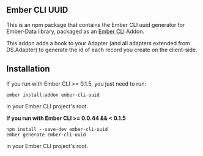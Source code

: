 ## Ember CLI UUID

This is an npm package that contains the Ember CLI uuid generator for Ember-Data
library, packaged as an [Ember CLI](https://github.com/stefanpenner/ember-cli)
Addon.

This addon adds a hook to your Adapter (and all adapters extended from DS.Adapter) to generate the id of each record you create on the client-side.

## Installation

If you run with Ember CLI >= 0.1.5, you just need to run:

```
ember install:addon ember-cli-uuid
```

in your Ember CLI project's root.

**If you run with Ember CLI >= 0.0.44 && < 0.1.5**

```
npm install --save-dev ember-cli-uuid
ember generate ember-cli-uuid
```

in your Ember CLI project's root.
